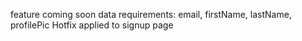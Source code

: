 feature coming soon data requirements: email, firstName, lastName, profilePic Hotfix applied to signup page

